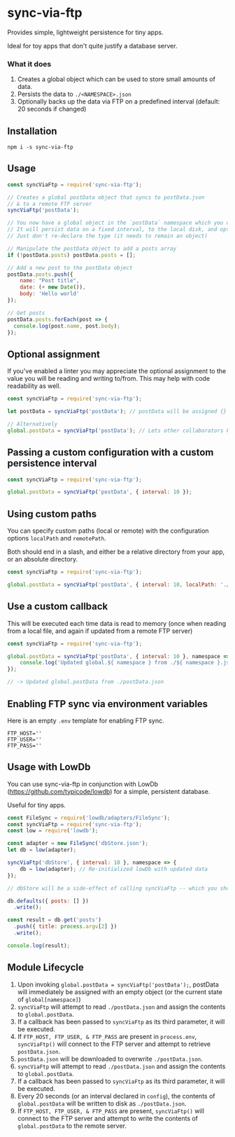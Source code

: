 # sync-via-ftp

Provides simple, lightweight persistence for tiny apps.

Ideal for toy apps that don't quite justify a database server.

### What it does

1. Creates a global object which can be used to store small amounts of data.
2. Persists the data to `./<NAMESPACE>.json`
3. Optionally backs up the data via FTP on a predefined interval (default: 20 seconds if changed)

## Installation

`npm i -s sync-via-ftp`

## Usage

```js
const syncViaFtp = require('sync-via-ftp');

// Creates a global postData object that syncs to postData.json 
// & to a remote FTP server
syncViaFtp('postData');

// You now have a global object in the `postData` namespace which you can do anything with.
// It will persist data on a fixed interval, to the local disk, and optionally to and from FTP.
// Just don't re-declare the type (it needs to remain an object)

// Manipulate the postData object to add a posts array
if (!postData.posts) postData.posts = [];

// Add a new post to the postData object
postData.posts.push({
    name: "Post title",
    date: (+ new Date()),
    body: 'Hello world'
});

// Get posts
postData.posts.forEach(post => {
  console.log(post.name, post.body);
});
```

## Optional assignment
If you've enabled a linter you may appreciate the optional assignment to the value you will be reading and writing to/from. This may help with code readability as well.

```js
const syncViaFtp = require('sync-via-ftp');

let postData = syncViaFtp('postData'); // postData will be assigned {} immediately after invocation, and then updated to match the synced values, when available

// Alternatively
global.postData = syncViaFtp('postData'); // Lets other collaborators know this is assigned to the global namespace
```

## Passing a custom configuration with a custom persistence interval

```js
const syncViaFtp = require('sync-via-ftp');

global.postData = syncViaFtp('postData', { interval: 10 });
```

## Using custom paths

You can specify custom paths (local or remote) with the configuration options `localPath` and `remotePath`.

Both should end in a slash, and either be a relative directory from your app, or an absolute directory.

```js
const syncViaFtp = require('sync-via-ftp');

global.postData = syncViaFtp('postData', { interval: 10, localPath: './storage/', remotePath: 'storage/' });

```
 
## Use a custom callback

This will be executed each time data is read to memory (once when reading from a local file, and again if updated from a remote FTP server)

```js
const syncViaFtp = require('sync-via-ftp');

global.postData = syncViaFtp('postData', { interval: 10 }, namespace => {
    console.log('Updated global.${ namespace } from ./${ namespace }.json')
});

// -> Updated global.postData from ./postData.json
```

## Enabling FTP sync via environment variables

Here is an empty `.env` template for enabling FTP sync.

```
FTP_HOST=''
FTP_USER=''
FTP_PASS=''
```

## Usage with LowDb

You can use sync-via-ftp in conjunction with LowDb (https://github.com/typicode/lowdb) for a simple, persistent database. 

Useful for tiny apps.

```js
const FileSync = require('lowdb/adapters/FileSync');
const syncViaFtp = require('sync-via-ftp');
const low = require('lowdb');

const adapter = new FileSync('dbStore.json');
let db = low(adapter);

syncViaFtp('dbStore', { interval: 10 }, namespace => {
    db = low(adapter); // Re-initialized lowDb with updated data
});

// dbStore will be a side-effect of calling syncViaFtp -- which you should not access directly. 

db.defaults({ posts: [] })
  .write();

const result = db.get('posts')
  .push({ title: process.argv[2] })
  .write();

console.log(result);
```

## Module Lifecycle

1. Upon invoking `global.postData = syncViaFtp('postData');`, postData will immediately be assigned with an empty object (or the current state of `global[namespace]`)
2. `syncViaFtp` will attempt to read `./postData.json` and assign the contents to `global.postData`.
3. If a callback has been passed to `syncViaFtp` as its third parameter, it will be executed.
4. If `FTP_HOST, FTP_USER, & FTP_PASS` are present in `process.env`, `syncViaFtp()` will connect to the FTP server and attempt to retrieve `postData.json`.
5. `postData.json` will be downloaded to overwrite `./postData.json`.
6. `syncViaFtp` will attempt to read `./postData.json` and assign the contents to `global.postData`.
7. If a callback has been passed to `syncViaFtp` as its third parameter, it will be executed.
8. Every 20 seconds (or an interval declared in `config`), the contents of `global.postData` will be written to disk as `./postData.json`.
9. If `FTP_HOST, FTP_USER, & FTP_PASS` are present, `syncViaFtp()` will connect to the FTP server and attempt to write the contents of `global.postData` to the remote server.
